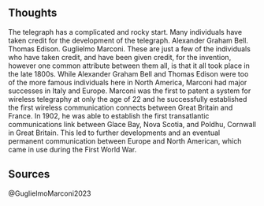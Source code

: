 ## Thoughts

The telegraph has a complicated and rocky start. Many individuals have taken credit for the development of the telegraph. Alexander Graham Bell. Thomas Edison. Guglielmo Marconi. These are just a few of the individuals who have taken credit, and have been given credit, for the invention, however one common attribute between them all, is that it all took place in the late 1800s. While Alexander Graham Bell and Thomas Edison were too of the more famous individuals here in North America, Marconi had major successes in Italy and Europe. Marconi was the first to patent a system for wireless telegraphy at only the age of 22 and he successfully established the first wireless communication connects between Great Britain and France.  In 1902, he was able to establish the first transatlantic communications link between Glace Bay, Nova Scotia, and Poldhu, Cornwall in Great Britain. This led to further developments and an eventual permanent communication between Europe and North American, which came in use during the First World War.

## Sources

@GuglielmoMarconi2023